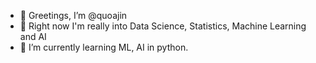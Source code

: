 - 👋 Greetings, I’m @quoajin
- 👀 Right now I'm really into Data Science, Statistics, Machine Learning and AI
- 🌱 I’m currently learning ML, AI in python. 

<!---
quoajin/quoajin is a ✨ special ✨ repository because its `README.md` (this file) appears on your GitHub profile.
You can click the Preview link to take a look at your changes.
--->
